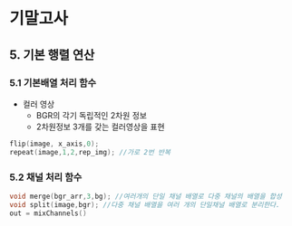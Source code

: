 # 기말고사

## 5. 기본 행렬 연산

### 5.1 기본배열 처리 함수

- 컬러 영상
  - BGR의 각기 독립적인 2차원 정보
  - 2차원정보 3개를 갖는 컬러영상을 표현

```c++
flip(image, x_axis,0);
repeat(image,1,2,rep_img); //가로 2번 반복
```

### 5.2 채널 처리 함수

```c++
void merge(bgr_arr,3,bg); //여러개의 단일 채널 배열로 다중 채널의 배열을 합성
void split(image,bgr); //다중 채널 배열을 여러 개의 단일채널 배열로 분리한다.
out = mixChannels()
```

